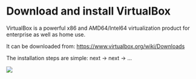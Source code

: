 # Download and install VirtualBox

VirtualBox is a powerful x86 and AMD64/Intel64 virtualization product for enterprise as well as home use.

It can be downloaded from:
https://www.virtualbox.org/wiki/Downloads

The installation steps are simple:
next -> next -> ...

![](https://www.virtualbox.org/manual/images/virtualbox-main-empty.png)


